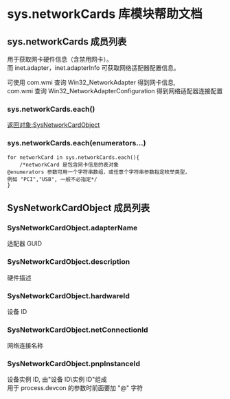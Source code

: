 # sys.networkCards 库模块帮助文档

<a id="sys.networkCards"></a>
## sys.networkCards 成员列表

用于获取网卡硬件信息（含禁用网卡）。  
而 inet.adapter，inet.adapterInfo 可获取网络适配器配置信息。  
  
可使用 com.wmi 查询 Win32_NetworkAdapter 得到网卡信息,  
 com.wmi 查询 Win32_NetworkAdapterConfiguration 得到网络适配器连接配置

<a id="sys.networkCards.each"></a>
### sys.networkCards.each() 
 [返回对象:SysNetworkCardObject](#SysNetworkCardObject)

<a id="sys.networkCards.each"></a>
### sys.networkCards.each(enumerators...) 
 

```aardio
for networkCard in sys.networkCards.each(){  
	/*networkCard 是包含网卡信息的表对象  
@enumerators 参数可用一个字符串数组，或任意个字符串参数指定枚举类型，  
例如 "PCI","USB", 一般不必指定*/  
}
```



<a id="SysNetworkCardObject"></a>
## SysNetworkCardObject 成员列表


<a id="SysNetworkCardObject.adapterName"></a>
### SysNetworkCardObject.adapterName 
 适配器 GUID

<a id="SysNetworkCardObject.description"></a>
### SysNetworkCardObject.description 
 硬件描述

<a id="SysNetworkCardObject.hardwareId"></a>
### SysNetworkCardObject.hardwareId 
 设备 ID

<a id="SysNetworkCardObject.netConnectionId"></a>
### SysNetworkCardObject.netConnectionId 
 网络连接名称

<a id="SysNetworkCardObject.pnpInstanceId"></a>
### SysNetworkCardObject.pnpInstanceId 
 设备实例 ID, 由"设备 ID\实例 ID"组成  
用于 process.devcon 的参数时前面要加 "@" 字符
